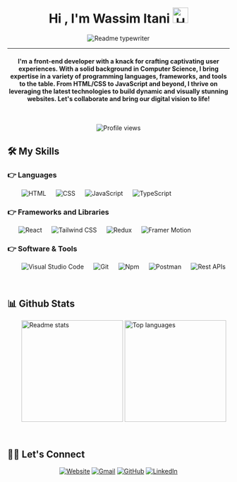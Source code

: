 <h1 align="center">Hi , I'm Wassim Itani <img src="https://media.giphy.com/media/hvRJCLFzcasrR4ia7z/giphy.gif" alt="Hand waving emote" width="35"></h1>
<p align="center">
 <img src="https://readme-typing-svg.herokuapp.com?lines=Front-End+Developer;Problem%20Solver;Always%20learning%20new%20things&center=true&width=500&height=50&font=georgia" alt="Readme typewriter">
</p>
<hr/>
<h4 align="center">I'm a front-end developer with a knack for crafting captivating user experiences. With a solid background in Computer Science, I bring expertise in a variety of programming languages, frameworks, and tools to the table. From HTML/CSS to JavaScript and beyond, I thrive on leveraging the latest technologies to build dynamic and visually stunning websites. Let's collaborate and bring our digital vision to life!</h4>
<br>
<p align="center"><img src="https://komarev.com/ghpvc/?username=wassim-itani&label=Wassim's%20Profile%20Views%20&color=dc143c&style=plastic" alt="Profile views" /></p>

## 🛠️ My Skills

### 👉 Languages

<p> 
  &emsp;&emsp;
  <img src="https://img.shields.io/badge/HTML5%20-%23E34F26.svg?logo=html5&logoColor=white" alt="HTML"/>   
  &emsp;
  <img src="https://img.shields.io/badge/CSS%20-%231572B6.svg?logo=css3&logoColor=white" alt="CSS"/>
  &emsp;
  <img  src="https://img.shields.io/badge/JavaScript%20-%23F7DF1E.svg?logo=javascript&logoColor=black" alt="JavaScript" />
  &emsp;
  <img src="https://shields.io/badge/TypeScript-3178C6?logo=TypeScript&logoColor=white" alt="TypeScript" /> 
</p>

### 👉 Frameworks and Libraries

<p>
  &emsp;&ensp;
    <img src="https://img.shields.io/badge/React-61DAFB?logo=react&logoColor=black" alt="React"/>   
  &emsp;
  <img src="https://img.shields.io/badge/Tailwind%20CSS-06B6D4?=tailwindcss&logoColor=white" alt="Tailwind CSS"/>   
  &emsp;
  <img src="https://img.shields.io/badge/Redux-764ABC?=redux&logoColor=white" alt="Redux"/>
  &emsp;
  <img src="https://img.shields.io/badge/Framer-05F?logo=framer&logoColor=white" alt="Framer Motion"/>
</p>

### 👉 Software & Tools

<p>
  &emsp;&emsp;
  <img src="https://img.shields.io/badge/Visual%20Studio%20Code-0078d7.svg?logo=visual-studio-code&logoColor=white" alt="Visual Studio Code"/>
  &emsp;
  <img src="https://img.shields.io/badge/Git%20-%23F05033.svg?logo=git&logoColor=white" alt="Git" />
  &emsp;
  <img src="https://img.shields.io/badge/npm-CB3837?logo=npm&logoColor=white" alt="Npm" />
  &emsp;
  <img src="https://img.shields.io/badge/Postman-FF6C37?logo=postman&logoColor=white" alt="Postman" />
  &emsp;
  <img src="https://img.shields.io/badge/REST_APIs-blue" alt="Rest APIs" />
</p>
</br>

## 📊 Github Stats

<p>
    &emsp;&emsp;
    <img src="https://github-readme-stats.vercel.app/api?username=wassim-itani&show_icons=true&locale=en&theme=transparent" alt="Readme stats" height="230" align="center" />
	  <img src="https://github-readme-stats.vercel.app/api/top-langs?username=wassim-itani&show_icons=true&locale=en&theme=transparent" alt="Top languages" height="230" align="center" />
</p>
</br>

## 🙋‍♀️ Let's Connect

<p align="center">
  <a href="https://wassim-itani.netlify.app"><img src="https://img.icons8.com/bubbles/50/000000/web.png" alt="Website"/></a>
	<a href="mailto:wassim.j.itani@gmail.com"><img src="https://img.icons8.com/bubbles/50/000000/gmail.png" alt="Gmail"/></a>
	<a href="https://github.com/wassim-itani"><img src="https://img.icons8.com/bubbles/50/000000/github.png" alt="GitHub"/></a>
	<a href="https://linkedin.com/in/wassim-itani"><img src="https://img.icons8.com/bubbles/50/000000/linkedin.png" alt="LinkedIn"/></a>
</p>
